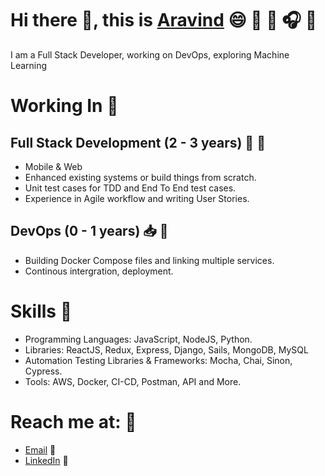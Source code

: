 # Hi there 👋, this is [Aravind](https://www.linkedin.com/in/n-aravind/) :smile: :book: :pencil: :headphones: :pizza:

I am a Full Stack Developer, working on DevOps, exploring Machine Learning

# Working In :briefcase:

## Full Stack Development (2 - 3 years) :briefcase: :iphone:

- Mobile & Web
- Enhanced existing systems or build things from scratch.
- Unit test cases for TDD and End To End test cases.
- Experience in Agile workflow and writing User Stories.

## DevOps (0 - 1 years) :inbox_tray: :construction_worker:

- Building Docker Compose files and linking multiple services.
- Continous intergration, deployment.

# Skills :wrench:

- Programming Languages: JavaScript, NodeJS, Python.
- Libraries: ReactJS, Redux, Express, Django, Sails, MongoDB, MySQL
- Automation Testing Libraries & Frameworks: Mocha, Chai, Sinon, Cypress.
- Tools: AWS, Docker, CI-CD, Postman, API and More.

# Reach me at: :metal:

- [Email](mailto:aravind1808@gmail.com) :email:
- [LinkedIn](https://www.linkedin.com/in/n-aravind/) :tea:

<!--
**Aravind-N-s/Aravind-N-s** is a ✨ _special_ ✨ repository because its `README.md` (this file) appears on your GitHub profile.

Here are some ideas to get you started:

- 🔭 I’m currently working on ...
- 🌱 I’m currently learning ...
- 👯 I’m looking to collaborate on ...
- 🤔 I’m looking for help with ...
- 💬 Ask me about ...
- 📫 How to reach me: ...
- 😄 Pronouns: ...
- ⚡ Fun fact: ...
  -->
